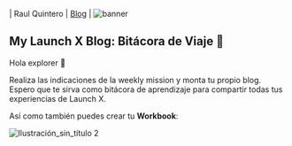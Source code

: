 
| Raul Quintero | [Blog](https://raulquintero13.github.io/my_launchx_blog/) |
![banner](https://user-images.githubusercontent.com/17634377/155042185-d8a46812-04aa-4534-88e6-cdfb8b3f02f6.png)

## My Launch X Blog: Bitácora de Viaje 🚀

Hola explorer 👋 

Realiza las indicaciones de la weekly mission y monta tu propio blog. Espero que te sirva como bitácora de aprendizaje para compartir todas tus experiencias de Launch X. 

Así como también puedes crear tu **Workbook**:

![Ilustración_sin_título 2](https://user-images.githubusercontent.com/17634377/156294681-a7d2feb4-d41e-464f-9dbf-0fbc781aa056.png)
